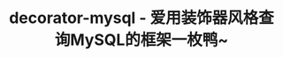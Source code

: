 ---
layout: home
title: decorator-mysql - 爱用装饰器风格查询MySQL的框架一枚鸭~

hero:
  name: decorator-mysql
  text: 爱用装饰器风格查询MySQL的框架一枚鸭~
  tagline: 灵活便捷,与时俱进
  image:
    src: /xuanxiaoqian.png
    alt: xuanxiaoqian.png
  actions:
    - theme: brand
      text: 快速开始
      link: /guide/about
    - theme: alt
      text: 在Gitee上查看
      link: https://gitee.com/xuanxiaoqian/decorator-mysql

features:
  - icon: 
    title: 便捷 
    details: 装饰器风格,你懂的~
  - icon: 
    title: 掌握
    details: 核心SQL交给你,让你更有掌握权
  - icon: 
    title: 灵活
    details: 只要原生SQL能完成的事,我们就能完成
  - icon: 
    title: 性能
    details: 装饰器天然具备闭包优化,除第一次访问,后续的SQL都从闭包中获取
---